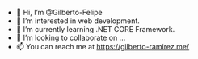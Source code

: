 - 👋 Hi, I’m @Gilberto-Felipe
- 👀 I’m interested in web development.
- 🌱 I’m currently learning .NET CORE Framework.
- 💞️ I’m looking to collaborate on ...
- 📫 You can reach me at https://gilberto-ramirez.me/

<!---
Gilberto-Felipe/Gilberto-Felipe is a ✨ special ✨ repository because its `README.md` (this file) appears on your GitHub profile.
You can click the Preview link to take a look at your changes.
--->
